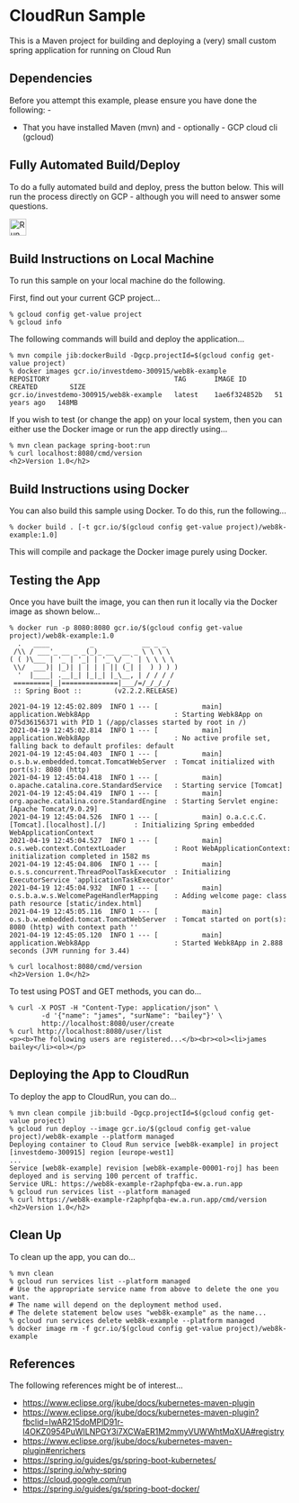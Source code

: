 CloudRun Sample
===============

This is a Maven project for building and deploying a (very) small custom spring application for running
on Cloud Run

Dependencies
------------
Before you attempt this example, please ensure you have done the following: -
- That you have installed Maven (mvn) and - optionally - GCP cloud cli (gcloud)

Fully Automated Build/Deploy
----------------------------
To do a fully automated build and deploy, press the button below. This will run the process directly on
GCP - although you will need to answer some questions.

[<img src="https://storage.googleapis.com/cloudrun/button.svg" alt="Run on Google Cloud" height="30">][run_button_auto]

Build Instructions on Local Machine
-----------------------------------
To run this sample on your local machine do the following.

First, find out your current GCP project...

    % gcloud config get-value project 
    % gcloud info
    
The following commands will build and deploy the application...

    % mvn compile jib:dockerBuild -Dgcp.projectId=$(gcloud config get-value project)
    % docker images gcr.io/investdemo-300915/web8k-example
    REPOSITORY                               TAG       IMAGE ID       CREATED        SIZE
    gcr.io/investdemo-300915/web8k-example   latest    1ae6f324852b   51 years ago   148MB

If you wish to test (or change the app) on your local system, then you can either use the 
Docker image or run the app directly using...

    % mvn clean package spring-boot:run
    % curl localhost:8080/cmd/version
    <h2>Version 1.0</h2>

Build Instructions using Docker
-------------------------------
You can also build this sample using Docker. To do this, run the following...

    % docker build . [-t gcr.io/$(gcloud config get-value project)/web8k-example:1.0]

This will compile and package the Docker image purely using Docker.

Testing the App
---------------
Once you have built the image, you can then run it locally via the Docker image as shown
below...

    % docker run -p 8080:8080 gcr.io/$(gcloud config get-value project)/web8k-example:1.0
      .   ____          _            __ _ _
     /\\ / ___'_ __ _ _(_)_ __  __ _ \ \ \ \
    ( ( )\___ | '_ | '_| | '_ \/ _` | \ \ \ \
     \\/  ___)| |_)| | | | | || (_| |  ) ) ) )
      '  |____| .__|_| |_|_| |_\__, | / / / /
     =========|_|==============|___/=/_/_/_/
     :: Spring Boot ::        (v2.2.2.RELEASE)

    2021-04-19 12:45:02.809  INFO 1 --- [           main] application.Webk8App                     : Starting Webk8App on 075d36156371 with PID 1 (/app/classes started by root in /)
    2021-04-19 12:45:02.814  INFO 1 --- [           main] application.Webk8App                     : No active profile set, falling back to default profiles: default
    2021-04-19 12:45:04.403  INFO 1 --- [           main] o.s.b.w.embedded.tomcat.TomcatWebServer  : Tomcat initialized with port(s): 8080 (http)
    2021-04-19 12:45:04.418  INFO 1 --- [           main] o.apache.catalina.core.StandardService   : Starting service [Tomcat]
    2021-04-19 12:45:04.419  INFO 1 --- [           main] org.apache.catalina.core.StandardEngine  : Starting Servlet engine: [Apache Tomcat/9.0.29]
    2021-04-19 12:45:04.526  INFO 1 --- [           main] o.a.c.c.C.[Tomcat].[localhost].[/]       : Initializing Spring embedded WebApplicationContext
    2021-04-19 12:45:04.527  INFO 1 --- [           main] o.s.web.context.ContextLoader            : Root WebApplicationContext: initialization completed in 1582 ms
    2021-04-19 12:45:04.806  INFO 1 --- [           main] o.s.s.concurrent.ThreadPoolTaskExecutor  : Initializing ExecutorService 'applicationTaskExecutor'
    2021-04-19 12:45:04.932  INFO 1 --- [           main] o.s.b.a.w.s.WelcomePageHandlerMapping    : Adding welcome page: class path resource [static/index.html]
    2021-04-19 12:45:05.116  INFO 1 --- [           main] o.s.b.w.embedded.tomcat.TomcatWebServer  : Tomcat started on port(s): 8080 (http) with context path ''
    2021-04-19 12:45:05.120  INFO 1 --- [           main] application.Webk8App                     : Started Webk8App in 2.888 seconds (JVM running for 3.44)    

    % curl localhost:8080/cmd/version
    <h2>Version 1.0</h2>

To test using POST and GET methods, you can do...

    % curl -X POST -H "Content-Type: application/json" \
            -d '{"name": "james", "surName": "bailey"}' \
            http://localhost:8080/user/create
    % curl http://localhost:8080/user/list
    <p><b>The following users are registered...</b><br><ol><li>james bailey</li><ol></p>


Deploying the App to CloudRun
-----------------------------
To deploy the app to CloudRun, you can do...

    % mvn clean compile jib:build -Dgcp.projectId=$(gcloud config get-value project)
    % gcloud run deploy --image gcr.io/$(gcloud config get-value project)/web8k-example --platform managed
    Deploying container to Cloud Run service [web8k-example] in project [investdemo-300915] region [europe-west1]
    ... 
    Service [web8k-example] revision [web8k-example-00001-roj] has been deployed and is serving 100 percent of traffic.
    Service URL: https://web8k-example-r2aphpfqba-ew.a.run.app
    % gcloud run services list --platform managed
    % curl https://web8k-example-r2aphpfqba-ew.a.run.app/cmd/version
    <h2>Version 1.0</h2>

Clean Up
--------
To clean up the app, you can do...

    % mvn clean 
    % gcloud run services list --platform managed
    # Use the appropriate service name from above to delete the one you want.
    # The name will depend on the deployment method used.
    # The delete statement below uses "web8k-example" as the name...
    % gcloud run services delete web8k-example --platform managed
    % docker image rm -f gcr.io/$(gcloud config get-value project)/web8k-example 


References
----------
The following references might be of interest...
- https://www.eclipse.org/jkube/docs/kubernetes-maven-plugin
- https://www.eclipse.org/jkube/docs/kubernetes-maven-plugin?fbclid=IwAR215doMPlD91r-l4OKZ0954PuWILNPGY3i7XCWaER1M2mmyVUWWhtMqXUA#registry
- https://www.eclipse.org/jkube/docs/kubernetes-maven-plugin#enrichers
- https://spring.io/guides/gs/spring-boot-kubernetes/
- https://spring.io/why-spring
- https://cloud.google.com/run
- https://spring.io/guides/gs/spring-boot-docker/

[run_button_auto]: https://deploy.cloud.run/?git_repo=https://github.com/tpayne/CloudRun&dir=samples/SimpleSpringApp
